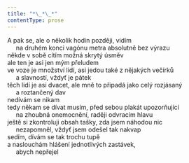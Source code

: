 ```yaml
---
title: "*\_*\_*"
contentType: prose
---
```


A pak se, ale o několik hodin později, vidím  
     na druhém konci vagónu metra absolutně bez výrazu  
někde v sobě cítím možná skrytý úsměv  
ale ten je asi jen mým přeludem  
ve voze je množství lidí, asi jedou také z nějakých večírků  
     a slavností, vždyť je pátek  
těch lidí je asi dvacet, ale mně to připadá jako celý rozjásaný  
     a roztančený dav  
nedívám se nikam  
tedy někam se dívat musím, před sebou plakát upozorňující  
     na zhoubná onemocnění, raději odvracím hlavu  
ještě si zkontroluji obsah tašky, zda jsem náhodou nic  
     nezapomněl, vždyť jsem odešel tak nakvap  
sedím, dívám se tak trochu tupě  
a naslouchám hlášení jednotlivých zastávek,  
     abych nepřejel

